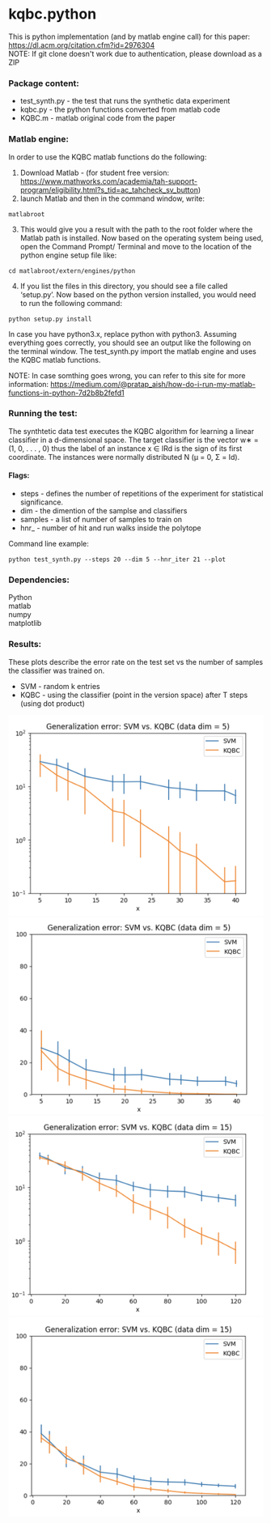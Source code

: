 # kqbc.python 
This is python implementation (and by matlab engine call) for this paper: https://dl.acm.org/citation.cfm?id=2976304 \
NOTE: If git clone doesn't work due to authentication, please download as a ZIP

### Package content:
* test_synth.py - the test that runs the synthetic data experiment 
* kqbc.py - the python functions converted from matlab code
* KQBC.m - matlab original code from the paper


### Matlab engine:
In order to use the KQBC matlab functions do the following:
1) Download Matlab - (for student free version: https://www.mathworks.com/academia/tah-support-program/eligibility.html?s_tid=ac_tahcheck_sv_button)
2) launch Matlab and then in the command window, write:
```
matlabroot 
```
3) This would give you a result with the path to the root folder where the Matlab path is installed. Now based on the operating system being used, open the Command Prompt/ Terminal and move to the location of the python engine setup file like:
```
cd matlabroot/extern/engines/python
```

4) If you list the files in this directory, you should see a file called ‘setup.py’. Now based on the python version installed, you would need to run the following command:
```
python setup.py install
```
In case you have python3.x, replace python with python3. Assuming everything goes correctly, you should see an output like the following on the terminal window.
The test_synth.py import the matlab engine and uses the KQBC matlab functions.

NOTE: In case somthing goes wrong, you can refer to this site for more information: https://medium.com/@pratap_aish/how-do-i-run-my-matlab-functions-in-python-7d2b8b2fefd1


### Running the test:
The synthtetic data test executes the KQBC algorithm for learning a linear classifier in a d-dimensional space. The target classifier is the vector w∗ = (1, 0, . . . , 0) thus the label of an instance x ∈ IRd is the sign of its first coordinate. The instances were normally distributed N (µ = 0, Σ = Id).


#### Flags:
* steps - defines the number of repetitions of the experiment for statistical significance. 
* dim - the dimention of the samplse and classifiers
* samples - a list of number of samples to train on
* hnr_ - number of hit and run walks inside the polytope

Command line example:
```
python test_synth.py --steps 20 --dim 5 --hnr_iter 21 --plot
```

### Dependencies:
Python \
matlab \
numpy \
matplotlib


### Results:
These plots describe the error rate on the test set vs the number of samples the classifier was trained on.
* SVM - random k entries
* KQBC - using the classifier (point in the version space) after T steps (using dot product)

<img src="https://github.com/berryweinst/kqbc.python/blob/master/plots/d_5_log.png" width="550">
<img src="https://github.com/berryweinst/kqbc.python/blob/master/plots/d_5_linear.png" width="550">
<img src="https://github.com/berryweinst/kqbc.python/blob/master/plots/d_15_log.png" width="550">
<img src="https://github.com/berryweinst/kqbc.python/blob/master/plots/d_15_linear.png" width="550">
